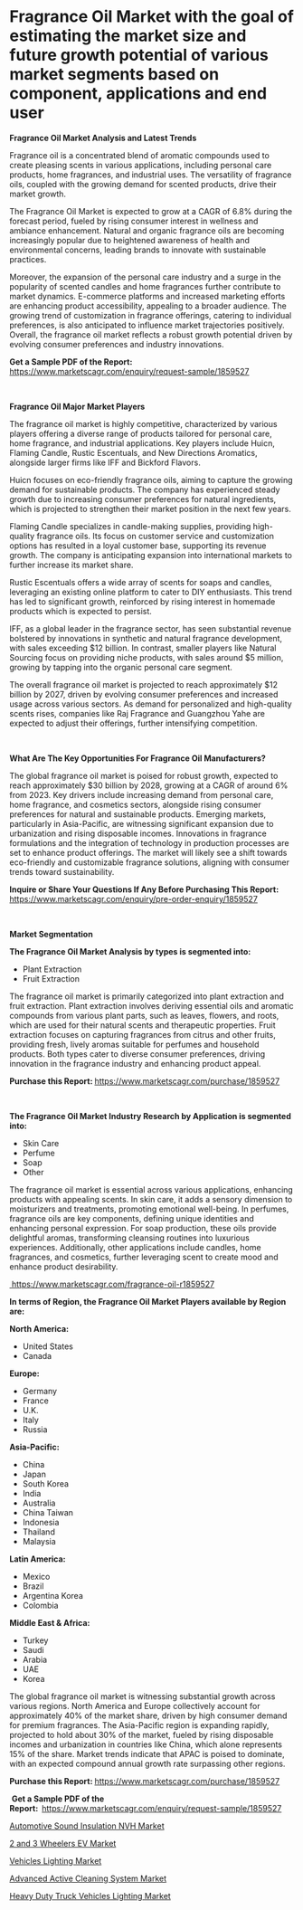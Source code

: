 <p><h1>Fragrance Oil Market with the goal of estimating the market size and future growth potential of various market segments based on component, applications and end user</h1></p><p><strong>Fragrance Oil Market Analysis and Latest Trends</strong></p>
<p><p>Fragrance oil is a concentrated blend of aromatic compounds used to create pleasing scents in various applications, including personal care products, home fragrances, and industrial uses. The versatility of fragrance oils, coupled with the growing demand for scented products, drive their market growth. </p><p>The Fragrance Oil Market is expected to grow at a CAGR of 6.8% during the forecast period, fueled by rising consumer interest in wellness and ambiance enhancement. Natural and organic fragrance oils are becoming increasingly popular due to heightened awareness of health and environmental concerns, leading brands to innovate with sustainable practices. </p><p>Moreover, the expansion of the personal care industry and a surge in the popularity of scented candles and home fragrances further contribute to market dynamics. E-commerce platforms and increased marketing efforts are enhancing product accessibility, appealing to a broader audience. The growing trend of customization in fragrance offerings, catering to individual preferences, is also anticipated to influence market trajectories positively. Overall, the fragrance oil market reflects a robust growth potential driven by evolving consumer preferences and industry innovations.</p></p>
<p><strong>Get a Sample PDF of the Report:&nbsp;</strong> <a href="https://www.marketscagr.com/enquiry/request-sample/1859527?utm_campaign=2265&utm_medium=2&utm_source=Github&utm_content=ia&utm_term=05022025&utm_id=fragrance-oil">https://www.marketscagr.com/enquiry/request-sample/1859527</a></p>
<p>&nbsp;</p>
<p><strong>Fragrance Oil Major Market Players</strong></p>
<p><p>The fragrance oil market is highly competitive, characterized by various players offering a diverse range of products tailored for personal care, home fragrance, and industrial applications. Key players include Huicn, Flaming Candle, Rustic Escentuals, and New Directions Aromatics, alongside larger firms like IFF and Bickford Flavors.</p><p>Huicn focuses on eco-friendly fragrance oils, aiming to capture the growing demand for sustainable products. The company has experienced steady growth due to increasing consumer preferences for natural ingredients, which is projected to strengthen their market position in the next few years.</p><p>Flaming Candle specializes in candle-making supplies, providing high-quality fragrance oils. Its focus on customer service and customization options has resulted in a loyal customer base, supporting its revenue growth. The company is anticipating expansion into international markets to further increase its market share.</p><p>Rustic Escentuals offers a wide array of scents for soaps and candles, leveraging an existing online platform to cater to DIY enthusiasts. This trend has led to significant growth, reinforced by rising interest in homemade products which is expected to persist.</p><p>IFF, as a global leader in the fragrance sector, has seen substantial revenue bolstered by innovations in synthetic and natural fragrance development, with sales exceeding $12 billion. In contrast, smaller players like Natural Sourcing focus on providing niche products, with sales around $5 million, growing by tapping into the organic personal care segment.</p><p>The overall fragrance oil market is projected to reach approximately $12 billion by 2027, driven by evolving consumer preferences and increased usage across various sectors. As demand for personalized and high-quality scents rises, companies like Raj Fragrance and Guangzhou Yahe are expected to adjust their offerings, further intensifying competition.</p></p>
<p>&nbsp;</p>
<p><strong>What Are The Key Opportunities For Fragrance Oil Manufacturers?</strong></p>
<p><p>The global fragrance oil market is poised for robust growth, expected to reach approximately $30 billion by 2028, growing at a CAGR of around 6% from 2023. Key drivers include increasing demand from personal care, home fragrance, and cosmetics sectors, alongside rising consumer preferences for natural and sustainable products. Emerging markets, particularly in Asia-Pacific, are witnessing significant expansion due to urbanization and rising disposable incomes. Innovations in fragrance formulations and the integration of technology in production processes are set to enhance product offerings. The market will likely see a shift towards eco-friendly and customizable fragrance solutions, aligning with consumer trends toward sustainability.</p></p>
<p><strong>Inquire or Share Your Questions If Any Before Purchasing This Report:</strong> <a href="https://www.marketscagr.com/enquiry/pre-order-enquiry/1859527?utm_campaign=2265&utm_medium=2&utm_source=Github&utm_content=ia&utm_term=05022025&utm_id=fragrance-oil">https://www.marketscagr.com/enquiry/pre-order-enquiry/1859527</a></p>
<p>&nbsp;</p>
<p><strong>Market Segmentation</strong></p>
<p><strong>The Fragrance Oil Market Analysis by types is segmented into:</strong></p>
<p><ul><li>Plant Extraction</li><li>Fruit Extraction</li></ul></p>
<p><p>The fragrance oil market is primarily categorized into plant extraction and fruit extraction. Plant extraction involves deriving essential oils and aromatic compounds from various plant parts, such as leaves, flowers, and roots, which are used for their natural scents and therapeutic properties. Fruit extraction focuses on capturing fragrances from citrus and other fruits, providing fresh, lively aromas suitable for perfumes and household products. Both types cater to diverse consumer preferences, driving innovation in the fragrance industry and enhancing product appeal.</p></p>
<p><strong>Purchase this Report:&nbsp;</strong><a href="https://www.marketscagr.com/purchase/1859527?utm_campaign=2265&utm_medium=2&utm_source=Github&utm_content=ia&utm_term=05022025&utm_id=fragrance-oil">https://www.marketscagr.com/purchase/1859527</a></p>
<p>&nbsp;</p>
<p><strong>The Fragrance Oil Market Industry Research by Application is segmented into:</strong></p>
<p><ul><li>Skin Care</li><li>Perfume</li><li>Soap</li><li>Other</li></ul></p>
<p><p>The fragrance oil market is essential across various applications, enhancing products with appealing scents. In skin care, it adds a sensory dimension to moisturizers and treatments, promoting emotional well-being. In perfumes, fragrance oils are key components, defining unique identities and enhancing personal expression. For soap production, these oils provide delightful aromas, transforming cleansing routines into luxurious experiences. Additionally, other applications include candles, home fragrances, and cosmetics, further leveraging scent to create mood and enhance product desirability.</p></p>
<p><a href="https://www.marketscagr.com/fragrance-oil-r1859527?utm_campaign=2265&utm_medium=2&utm_source=Github&utm_content=ia&utm_term=05022025&utm_id=fragrance-oil">&nbsp;https://www.marketscagr.com/fragrance-oil-r1859527</a></p>
<p><strong>In terms of Region, the Fragrance Oil Market Players available by Region are:</strong></p>
<p>
    <p> <strong> North America: </strong>
        <ul>
            <li>United States</li>
            <li>Canada</li>
        </ul>
        </p> 
    <p> <strong> Europe: </strong>
        <ul>
            <li>Germany</li>
            <li>France</li>
            <li>U.K.</li>
            <li>Italy</li>
            <li>Russia</li>
        </ul>
        </p> 
    <p> <strong> Asia-Pacific: </strong>
        <ul>
            <li>China</li>
            <li>Japan</li>
            <li>South Korea</li>
            <li>India</li>
            <li>Australia</li>
            <li>China Taiwan</li>
            <li>Indonesia</li>
            <li>Thailand</li>
            <li>Malaysia</li>
        </ul>
        </p> 
    <p> <strong> Latin America: </strong>
        <ul>
            <li>Mexico</li>
            <li>Brazil</li>
            <li>Argentina Korea</li>
            <li>Colombia</li>
        </ul>
        </p> 
    <p> <strong> Middle East & Africa: </strong>
        <ul>
            <li>Turkey</li>
            <li>Saudi</li>
            <li>Arabia</li>
            <li>UAE</li>
            <li>Korea</li>
        </ul>
    </p>
    </p>
<p><p>The global fragrance oil market is witnessing substantial growth across various regions. North America and Europe collectively account for approximately 40% of the market share, driven by high consumer demand for premium fragrances. The Asia-Pacific region is expanding rapidly, projected to hold about 30% of the market, fueled by rising disposable incomes and urbanization in countries like China, which alone represents 15% of the share. Market trends indicate that APAC is poised to dominate, with an expected compound annual growth rate surpassing other regions.</p></p>
<p><strong>Purchase this Report: </strong><a href="https://www.marketscagr.com/purchase/1859527?utm_campaign=2265&utm_medium=2&utm_source=Github&utm_content=ia&utm_term=05022025&utm_id=fragrance-oil">https://www.marketscagr.com/purchase/1859527</a></p>
<p>&nbsp;<strong>Get a Sample PDF of the Report:&nbsp;&nbsp;</strong><a href="https://www.marketscagr.com/enquiry/request-sample/1859527?utm_campaign=2265&utm_medium=2&utm_source=Github&utm_content=ia&utm_term=05022025&utm_id=fragrance-oil">https://www.marketscagr.com/enquiry/request-sample/1859527</a></p>
<p><strong></strong></p>
<p><p><a href="https://www.linkedin.com/pulse/automotive-sound-insulation-nvh-market-analysis-report-2025-2032-zkixe?utm_campaign=2265&utm_medium=2&utm_source=Github&utm_content=ia&utm_term=05022025&utm_id=fragrance-oil">Automotive Sound Insulation NVH Market</a></p><p><a href="https://www.linkedin.com/pulse/2-3-wheelers-ev-industry-report-market-share-growth-uuhmc?utm_campaign=2265&utm_medium=2&utm_source=Github&utm_content=ia&utm_term=05022025&utm_id=fragrance-oil">2 and 3 Wheelers EV Market</a></p><p><a href="https://www.linkedin.com/pulse/vehicles-lighting-market-size-industry-outlook-detailed-nwrkc?utm_campaign=2265&utm_medium=2&utm_source=Github&utm_content=ia&utm_term=05022025&utm_id=fragrance-oil">Vehicles Lighting Market</a></p><p><a href="https://www.linkedin.com/pulse/advanced-active-cleaning-system-market-trend-analysis-forecasts-3sbke?utm_campaign=2265&utm_medium=2&utm_source=Github&utm_content=ia&utm_term=05022025&utm_id=fragrance-oil">Advanced Active Cleaning System Market</a></p><p><a href="https://www.linkedin.com/pulse/year-on-year-growth-heavy-duty-truck-vehicles-lighting-rn36c?utm_campaign=2265&utm_medium=2&utm_source=Github&utm_content=ia&utm_term=05022025&utm_id=fragrance-oil">Heavy Duty Truck Vehicles Lighting Market</a></p></p>